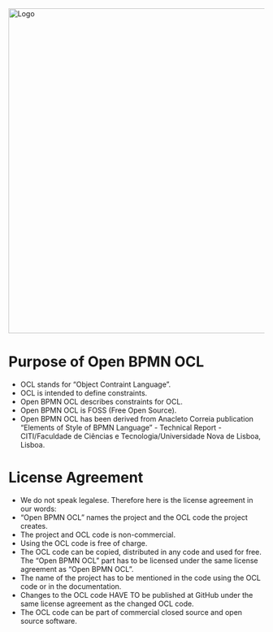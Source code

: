 <img width="640" align="middle" alt="Logo" src="https://user-images.githubusercontent.com/58509733/96372546-9e4bbf00-1167-11eb-8a2f-f64033df20c9.png">

# Purpose of Open BPMN OCL
*	OCL stands for “Object Contraint Language”.
*	OCL is intended to define constraints.
*	Open BPMN OCL describes constraints for OCL.
*	Open BPMN OCL is FOSS (Free Open Source).
*	Open BPMN OCL has been derived from Anacleto Correia publication “Elements of Style of BPMN Language” - Technical Report - CITI/Faculdade de Ciências e Tecnologia/Universidade Nova de Lisboa, Lisboa.

# License Agreement
*	We do not speak legalese. Therefore here is the license agreement in our words:
*	“Open BPMN OCL” names the project and the OCL code the project creates.
*	The project and OCL code is non-commercial.
*	Using the OCL code is free of charge.
*	The OCL code can be copied, distributed in any code and used for free. The “Open BPMN OCL” part has to be licensed under the same license agreement as “Open BPMN OCL”.
*	The name of the project has to be mentioned in the code using the OCL code or in the documentation.
*	Changes to the OCL code HAVE TO be published at GitHub under the same license agreement as the changed OCL code.
*	The OCL code can be part of commercial closed source and open source software.
